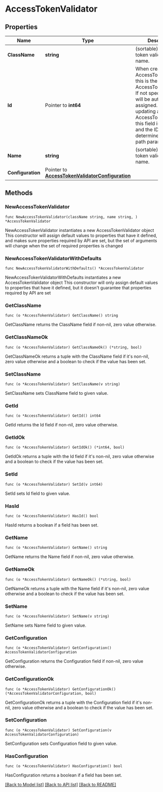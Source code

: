 # AccessTokenValidator

## Properties

Name | Type | Description | Notes
------------ | ------------- | ------------- | -------------
**ClassName** | **string** | (sortable) The access token validator&#39;s class name. | 
**Id** | Pointer to **int64** | When creating a new AccessTokenValidator, this is the ID for the AccessTokenValidator. If not specified, an ID will be automatically assigned. When updating an existing AccessTokenValidator, this field is ignored and the ID is determined by the path parameter. | [optional] 
**Name** | **string** | (sortable) The access token validator&#39;s name. | 
**Configuration** | Pointer to [**AccessTokenValidatorConfiguration**](AccessTokenValidatorConfiguration.md) |  | [optional] 

## Methods

### NewAccessTokenValidator

`func NewAccessTokenValidator(className string, name string, ) *AccessTokenValidator`

NewAccessTokenValidator instantiates a new AccessTokenValidator object
This constructor will assign default values to properties that have it defined,
and makes sure properties required by API are set, but the set of arguments
will change when the set of required properties is changed

### NewAccessTokenValidatorWithDefaults

`func NewAccessTokenValidatorWithDefaults() *AccessTokenValidator`

NewAccessTokenValidatorWithDefaults instantiates a new AccessTokenValidator object
This constructor will only assign default values to properties that have it defined,
but it doesn't guarantee that properties required by API are set

### GetClassName

`func (o *AccessTokenValidator) GetClassName() string`

GetClassName returns the ClassName field if non-nil, zero value otherwise.

### GetClassNameOk

`func (o *AccessTokenValidator) GetClassNameOk() (*string, bool)`

GetClassNameOk returns a tuple with the ClassName field if it's non-nil, zero value otherwise
and a boolean to check if the value has been set.

### SetClassName

`func (o *AccessTokenValidator) SetClassName(v string)`

SetClassName sets ClassName field to given value.


### GetId

`func (o *AccessTokenValidator) GetId() int64`

GetId returns the Id field if non-nil, zero value otherwise.

### GetIdOk

`func (o *AccessTokenValidator) GetIdOk() (*int64, bool)`

GetIdOk returns a tuple with the Id field if it's non-nil, zero value otherwise
and a boolean to check if the value has been set.

### SetId

`func (o *AccessTokenValidator) SetId(v int64)`

SetId sets Id field to given value.

### HasId

`func (o *AccessTokenValidator) HasId() bool`

HasId returns a boolean if a field has been set.

### GetName

`func (o *AccessTokenValidator) GetName() string`

GetName returns the Name field if non-nil, zero value otherwise.

### GetNameOk

`func (o *AccessTokenValidator) GetNameOk() (*string, bool)`

GetNameOk returns a tuple with the Name field if it's non-nil, zero value otherwise
and a boolean to check if the value has been set.

### SetName

`func (o *AccessTokenValidator) SetName(v string)`

SetName sets Name field to given value.


### GetConfiguration

`func (o *AccessTokenValidator) GetConfiguration() AccessTokenValidatorConfiguration`

GetConfiguration returns the Configuration field if non-nil, zero value otherwise.

### GetConfigurationOk

`func (o *AccessTokenValidator) GetConfigurationOk() (*AccessTokenValidatorConfiguration, bool)`

GetConfigurationOk returns a tuple with the Configuration field if it's non-nil, zero value otherwise
and a boolean to check if the value has been set.

### SetConfiguration

`func (o *AccessTokenValidator) SetConfiguration(v AccessTokenValidatorConfiguration)`

SetConfiguration sets Configuration field to given value.

### HasConfiguration

`func (o *AccessTokenValidator) HasConfiguration() bool`

HasConfiguration returns a boolean if a field has been set.


[[Back to Model list]](../README.md#documentation-for-models) [[Back to API list]](../README.md#documentation-for-api-endpoints) [[Back to README]](../README.md)


